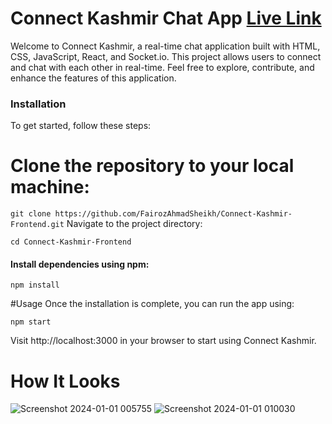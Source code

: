 <h1>Connect Kashmir Chat App <a href="https://connect-kashmir-frontend.vercel.app/login" target="_blank">Live Link</a></h1>
Welcome to Connect Kashmir, a real-time chat application built with HTML, CSS, JavaScript, React, and Socket.io. This project allows users to connect and chat with each other in real-time. Feel free to explore, contribute, and enhance the features of this application.

<h3>Installation</h3>

To get started, follow these steps:

# Clone the repository to your local machine:

```git clone https://github.com/FairozAhmadSheikh/Connect-Kashmir-Frontend.git```
Navigate to the project directory:


```cd Connect-Kashmir-Frontend```

<h4>Install dependencies using npm:</h4>


```npm install```

#Usage
Once the installation is complete, you can run the app using:

```npm start```

Visit http://localhost:3000 in your browser to start using Connect Kashmir.
# How It Looks
![Screenshot 2024-01-01 005755](https://github.com/FairozAhmadSheikh/Connect-Kashmir-Frontend/assets/134375617/3aa07c57-b25b-4c6d-8536-69d653ec7c58)
![Screenshot 2024-01-01 010030](https://github.com/FairozAhmadSheikh/Connect-Kashmir-Frontend/assets/134375617/e2b750f3-a14e-42d8-bd45-33091a0093d4)
